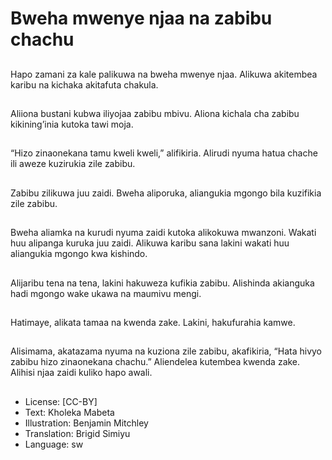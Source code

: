 # Bweha mwenye njaa na zabibu chachu

##
Hapo zamani za kale palikuwa
na bweha mwenye njaa.
Alikuwa akitembea karibu na
kichaka akitafuta chakula.

##
Aliiona bustani kubwa iliyojaa
zabibu mbivu.
Aliona kichala cha zabibu
kikining’inia kutoka tawi moja.

##
“Hizo zinaonekana tamu kweli
kweli,” alifikiria.
Alirudi nyuma hatua chache ili
aweze kuzirukia zile zabibu.

##
Zabibu zilikuwa juu zaidi.
Bweha aliporuka, aliangukia
mgongo bila kuzifikia zile
zabibu.

##
Bweha aliamka na kurudi
nyuma zaidi kutoka alikokuwa
mwanzoni.
Wakati huu alipanga kuruka juu
zaidi.
Alikuwa karibu sana lakini
wakati huu aliangukia mgongo
kwa kishindo.

##
Alijaribu tena na tena, lakini
hakuweza kufikia zabibu.
Alishinda akianguka hadi
mgongo wake ukawa na
maumivu mengi.

##
Hatimaye, alikata tamaa na
kwenda zake.
Lakini, hakufurahia kamwe.

##
Alisimama, akatazama nyuma
na kuziona zile zabibu,
akafikiria, “Hata hivyo zabibu
hizo zinaonekana chachu.”
Aliendelea kutembea kwenda
zake.
Alihisi njaa zaidi kuliko hapo
awali.

##
* License: [CC-BY]
* Text: Kholeka Mabeta
* Illustration: Benjamin Mitchley
* Translation: Brigid Simiyu
* Language: sw
